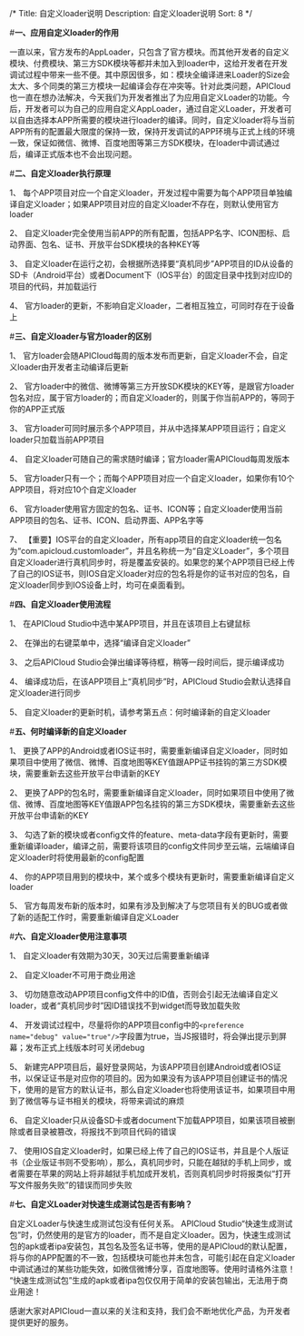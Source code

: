 /*
Title: 自定义loader说明
Description: 自定义loader说明
Sort: 8
*/


#**一、应用自定义loader的作用**

一直以来，官方发布的AppLoader，只包含了官方模块。而其他开发者的自定义模块、付费模块、第三方SDK模块等都并未加入到loader中，这给开发者在开发调试过程中带来一些不便。其中原因很多，如：模块全编译进来Loader的Size会太大、多个同类的第三方模块一起编译会存在冲突等。针对此类问题，APICloud也一直在想办法解决，今天我们为开发者推出了为应用自定义Loader的功能。今后，开发者可以为自己的应用自定义AppLoader，通过自定义Loader，开发者可以自由选择本APP所需要的模块进行loader的编译。同时，自定义loader将与当前APP所有的配置最大限度的保持一致，保持开发调试的APP环境与正式上线的环境一致，保证如微信、微博、百度地图等第三方SDK模块，在loader中调试通过后，编译正式版本也不会出现问题。


#**二、自定义loader执行原理**

1、  每个APP项目对应一个自定义loader，开发过程中需要为每个APP项目单独编译自定义loader；如果APP项目对应的自定义loader不存在，则默认使用官方loader

2、  自定义loader完全使用当前APP的所有配置，包括APP名字、ICON图标、启动界面、包名、证书、开放平台SDK模块的各种KEY等

3、  自定义loader在运行之初，会根据所选择要“真机同步”APP项目的ID从设备的SD卡（Android平台）或者Document下（IOS平台）的固定目录中找到对应ID的项目的代码，并加载运行

4、  官方loader的更新，不影响自定义loader，二者相互独立，可同时存在于设备上


#**三、自定义loader与官方loader的区别**

1、  官方loader会随APICloud每周的版本发布而更新，自定义loader不会，自定义loader由开发者主动编译后更新

2、  官方loader中的微信、微博等第三方开放SDK模块的KEY等，是跟官方loader包名对应，属于官方loader的；而自定义loader的，则属于你当前APP的，等同于你的APP正式版

3、  官方loader可同时展示多个APP项目，并从中选择某APP项目运行；自定义loader只加载当前APP项目

4、  自定义loader可随自己的需求随时编译；官方loader需APICloud每周发版本

5、  官方loader只有一个；而每个APP项目对应一个自定义loader，如果你有10个APP项目，将对应10个自定义loader

6、  官方loader使用官方固定的包名、证书、ICON等；自定义loader使用当前APP项目的包名、证书、ICON、启动界面、APP名字等

7、	 【重要】IOS平台的自定义loader，所有app项目的自定义loader统一包名为“com.apicloud.customloader”，并且名称统一为“自定义Loader”，多个项目自定义loader进行真机同步时，将是覆盖安装的。如果您的某个APP项目已经上传了自己的IOS证书，则IOS自定义loader对应的包名将是你的证书对应的包名，自定义loader同步到IOS设备上时，均可在桌面看到。


#**四、自定义loader使用流程**

1、  在APICloud Studio中选中某APP项目，并且在该项目上右键鼠标

2、  在弹出的右键菜单中，选择“编译自定义loader”

3、  之后APICloud Studio会弹出编译等待框，稍等一段时间后，提示编译成功

4、  编译成功后，在该APP项目上“真机同步”时，APICloud Studio会默认选择自定义loader进行同步

5、  自定义loader的更新时机，请参考第五点：何时编译新的自定义loader


#**五、何时编译新的自定义loader**

1、  更换了APP的Android或者IOS证书时，需要重新编译自定义loader，同时如果项目中使用了微信、微博、百度地图等KEY值跟APP证书挂钩的第三方SDK模块，需要重新去这些开放平台申请新的KEY

2、  更换了APP的包名时，需要重新编译自定义loader，同时如果项目中使用了微信、微博、百度地图等KEY值跟APP包名挂钩的第三方SDK模块，需要重新去这些开放平台申请新的KEY

3、  勾选了新的模块或者config文件的feature、meta-data字段有更新时，需要重新编译loader，编译之前，需要将该项目的config文件同步至云端，云端编译自定义loader时将使用最新的config配置

4、  你的APP项目用到的模块中，某个或多个模块有更新时，需要重新编译自定义loader

5、	 官方每周发布新的版本时，如果有涉及到解决了与您项目有关的BUG或者做了新的适配工作时，需要重新编译自定义Loader



#**六、自定义loader使用注意事项**

1、  自定义loader有效期为30天，30天过后需要重新编译

2、  自定义loader不可用于商业用途

3、  切勿随意改动APP项目config文件中的ID值，否则会引起无法编译自定义loader，或者“真机同步时”因ID错误找不到widget而导致加载失败

4、  开发调试过程中，尽量将你的APP项目config中的```<preference name="debug" value="true"/>```字段置为true，当JS报错时，将会弹出提示到屏幕；发布正式上线版本时可关闭debug

5、  新建完APP项目后，最好登录网站，为该APP项目创建Android或者IOS证书，以保证证书是对应你的项目的。因为如果没有为该APP项目创建证书的情况下，使用的是官方的默认证书，那么自定义loader也将使用该证书，如果项目中用到了微信等与证书相关的模块，将带来调试的麻烦

6、  自定义loader只从设备SD卡或者document下加载APP项目，如果该项目被删除或者目录被篡改，将报找不到项目代码的错误

7、  使用IOS自定义loader时，如果已经上传了自己的IOS证书，并且是个人版证书（企业版证书则不受影响），那么，真机同步时，只能在越狱的手机上同步，或者需要在苹果的网站上将非越狱手机加成开发机，否则真机同步时将报类似“打开写文件服务失败”的错误而同步失败


#**七、自定义Loader对快速生成测试包是否有影响？**

自定义Loader与快速生成测试包没有任何关系。 APICloud Studio“快速生成测试包”时，仍然使用的是官方的loader，而不是自定义loader。因为，快速生成测试包的apk或者ipa安装包，其包名及签名证书等，使用的是APICloud的默认配置，将与你的APP配置的不一致，包括模块可能也并未包含，可能引起在自定义loader中调试通过的某些功能失效，如微信微博分享，百度地图等。使用时请格外注意！ “快速生成测试包”生成的apk或者ipa包仅仅用于简单的安装包输出，无法用于商业用途！

感谢大家对APICloud一直以来的关注和支持，我们会不断地优化产品，为开发者提供更好的服务。